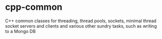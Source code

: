 cpp-common
==========

C++ common classes for threading, thread pools, sockets, minimal thread socket servers and clients and various other sundry tasks, such as writing to a Mongo DB